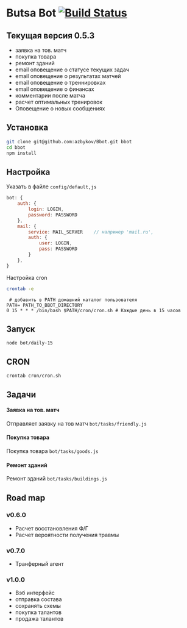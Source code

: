 Butsa Bot  [![Build Status](https://travis-ci.org/azbykov/Bbot.svg?branch=master)](https://travis-ci.org/azbykov/Bbot)
==

## Текущая версия 0.5.3
* заявка на тов. матч
* покупка товара
* ремонт зданий
* email оповещение о статусе текущих задач
* email оповещение о результатах матчей
* email оповещение о треннировках
* email оповещение о финансах
* комментарии после матча
* расчет оптимальных тренировок
* Оповещение о новых сообщениях


## Установка
```bash
git clone git@github.com:azbykov/Bbot.git bbot
cd bbot
npm install
```

## Настройка
Указать в  файле `config/default,js`

```js
bot: {
	auth: {
		login: LOGIN,
		password: PASSWORD
	},
	mail: {
		service: MAIL_SERVER	// например 'mail.ru',
		auth: {
			user: LOGIN,
			pass: PASSWORD
		}
	},
}
```

Настройка cron

```bash
crontab -e
```

```cron
 # добавить в PATH домашний каталог пользователя
PATH= PATH_TO_BBOT_DIRECTORY
0 15 * * * /bin/bash $PATH/cron/cron.sh # Каждые день в 15 часов

```


## Запуск
``
node bot/daily-15
``


## CRON
``
crontab cron/cron.sh
``

## Задачи

#### Заявка на тов. матч
Отправляет заявку на тов матч `bot/tasks/friendly.js`

#### Покупка товара
Покупка товара `bot/tasks/goods.js`

#### Ремонт зданий
Ремонт зданий `bot/tasks/buildings.js`


## Road map
### v0.6.0
* Расчет восстановления Ф/Г
* Расчет вероятности получения травмы
### v0.7.0
* Транферный агент
### v1.0.0
* Вэб интерфейс
* отправка состава
* сохранять схемы
* покупка талантов
* продажа талантов
